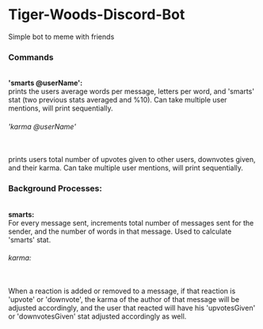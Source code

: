 # Tiger-Woods-Discord-Bot
Simple bot to meme with friends<br>
<par>
<h3>Commands</h3><br>
<strong>'smarts @userName':</strong><br> prints the users average words per message, letters per word, and 'smarts' stat (two previous stats averaged and                            %10). Can take multiple user mentions, will print sequentially.<br>
<h6>'karma @userName'</h6><br> prints users total number of upvotes given to other users, downvotes given, and their karma. Can take multiple                             user mentions, will print sequentially.<br>
  <h3>Background Processes:</h3><br>
  <strong>smarts:</strong><br> For every message sent, increments total number of messages sent for the sender, and the number of words in that                           message. Used to calculate 'smarts' stat.<br>
  <h6>karma:</h6><br> When a reaction is added or removed to a message, if that reaction is 'upvote' or 'downvote', the karma of the                             author of that message will be adjusted accordingly, and the user that reacted will have his 'upvotesGiven' or                             'downvotesGiven' stat adjusted accordingly as well.</par>
